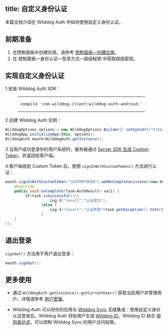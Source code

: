 
title:  自定义身份认证
---

本篇文档介绍在 Wilddog Auth 中如何使用自定义身份认证。



## 前期准备

1. 在控制面板中创建应用。请参考 [控制面板—创建应用](/console/creat.html#创建一个野狗应用)。
2. 在 控制面板—身份认证—登录方式—超级秘钥 中获取超级密钥。



## 实现自定义身份认证

1.安装 Wilddog Auth SDK：

<figure class="highlight java"><table><tbody><tr><td class="code"><pre><div class="line">compile <span class="string">&apos;com.wilddog.client:wilddog-auth-android:<span class="android-auth-version"></span>&apos;</span></div></pre></td></tr></tbody></table></figure>


2.创建 Wilddog Auth 实例：

```java
WilddogOptions options = new WilddogOptions.Builder().setSyncUrl("https://<wilddog appId>.wilddogio.com").build();
WilddogApp.initializeApp(this, options);
WilddogAuth mauth=WilddogAuth.getInstance();
```

3.当用户成功登录你的用户系统时，服务器通过 [Server SDK 生成 Custom Token](/auth/Server/server.html)，并返回给客户端。

4.客户端收到 Custom Token 后，使用 `signInWithCustomToken()` 方法进行认证：

```java 
mauth.signInWithCustomToken("CUSTOMTOKEN").addOnCompleteListener(new OnCompleteListener<AuthResult>() {
    @Override
    public void onComplete(Task<AuthResult> var1) {
         if(task.isSuccessful()){
                    Log.d("result","认证成功");
                }else {
                    Log.d("result","认证失败"+task.getException().toString());
                }
    }
});
```

## 退出登录

`signOut()` 方法用于用户退出登录：

```java
mauth.signOut();
```

## 更多使用

- 通过 `WilddogAuth.getInstance().getCurrentUser()` 获取当前用户并管理用户。详情请参考 [用户管理](/auth/Android/guide/manageuser.html)。


- Wilddog Auth 可以将你的应用与 [Wilddog Sync](/sync/Android/index.html) 无缝集成：使用自定义身份认证登录后，Wilddog Auth 将给用户生成 [Wilddog ID](/auth/Android/guide/concept.html#Wilddog-ID)。Wilddog ID 结合 [规则表达式](/sync/Android/rules/introduce.html)，可以控制 Wilddog Sync 的用户访问权限。